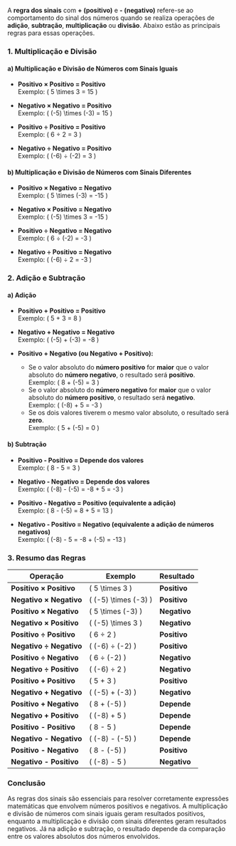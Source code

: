 A **regra dos sinais** com **+ (positivo)** e **- (negativo)** refere-se ao comportamento do sinal dos números quando se realiza operações de **adição**, **subtração**, **multiplicação** ou **divisão**. Abaixo estão as principais regras para essas operações.

### 1. **Multiplicação e Divisão**

#### a) **Multiplicação e Divisão de Números com Sinais Iguais**
- **Positivo × Positivo = Positivo**  
  Exemplo: \( 5 \times 3 = 15 \)

- **Negativo × Negativo = Positivo**  
  Exemplo: \( (-5) \times (-3) = 15 \)

- **Positivo ÷ Positivo = Positivo**  
  Exemplo: \( 6 ÷ 2 = 3 \)

- **Negativo ÷ Negativo = Positivo**  
  Exemplo: \( (-6) ÷ (-2) = 3 \)

#### b) **Multiplicação e Divisão de Números com Sinais Diferentes**
- **Positivo × Negativo = Negativo**  
  Exemplo: \( 5 \times (-3) = -15 \)

- **Negativo × Positivo = Negativo**  
  Exemplo: \( (-5) \times 3 = -15 \)

- **Positivo ÷ Negativo = Negativo**  
  Exemplo: \( 6 ÷ (-2) = -3 \)

- **Negativo ÷ Positivo = Negativo**  
  Exemplo: \( (-6) ÷ 2 = -3 \)

### 2. **Adição e Subtração**

#### a) **Adição**
- **Positivo + Positivo = Positivo**  
  Exemplo: \( 5 + 3 = 8 \)

- **Negativo + Negativo = Negativo**  
  Exemplo: \( (-5) + (-3) = -8 \)

- **Positivo + Negativo (ou Negativo + Positivo):**  
  - Se o valor absoluto do **número positivo** for **maior** que o valor absoluto do **número negativo**, o resultado será **positivo**.  
    Exemplo: \( 8 + (-5) = 3 \)  
  - Se o valor absoluto do **número negativo** for **maior** que o valor absoluto do **número positivo**, o resultado será **negativo**.  
    Exemplo: \( (-8) + 5 = -3 \)  
  - Se os dois valores tiverem o mesmo valor absoluto, o resultado será **zero**.  
    Exemplo: \( 5 + (-5) = 0 \)

#### b) **Subtração**
- **Positivo - Positivo = Depende dos valores**  
  Exemplo: \( 8 - 5 = 3 \)

- **Negativo - Negativo = Depende dos valores**  
  Exemplo: \( (-8) - (-5) = -8 + 5 = -3 \)

- **Positivo - Negativo = Positivo (equivalente a adição)**  
  Exemplo: \( 8 - (-5) = 8 + 5 = 13 \)

- **Negativo - Positivo = Negativo (equivalente a adição de números negativos)**  
  Exemplo: \( (-8) - 5 = -8 + (-5) = -13 \)

### 3. **Resumo das Regras**

| Operação                   | Exemplo                         | Resultado   |
|----------------------------|---------------------------------|-------------|
| **Positivo × Positivo**     | \( 5 \times 3 \)                | **Positivo**|
| **Negativo × Negativo**     | \( (-5) \times (-3) \)          | **Positivo**|
| **Positivo × Negativo**     | \( 5 \times (-3) \)             | **Negativo**|
| **Negativo × Positivo**     | \( (-5) \times 3 \)             | **Negativo**|
| **Positivo ÷ Positivo**     | \( 6 ÷ 2 \)                     | **Positivo**|
| **Negativo ÷ Negativo**     | \( (-6) ÷ (-2) \)               | **Positivo**|
| **Positivo ÷ Negativo**     | \( 6 ÷ (-2) \)                  | **Negativo**|
| **Negativo ÷ Positivo**     | \( (-6) ÷ 2 \)                  | **Negativo**|
| **Positivo + Positivo**     | \( 5 + 3 \)                     | **Positivo**|
| **Negativo + Negativo**     | \( (-5) + (-3) \)               | **Negativo**|
| **Positivo + Negativo**     | \( 8 + (-5) \)                  | **Depende** |
| **Negativo + Positivo**     | \( (-8) + 5 \)                  | **Depende** |
| **Positivo - Positivo**     | \( 8 - 5 \)                     | **Depende** |
| **Negativo - Negativo**     | \( (-8) - (-5) \)               | **Depende** |
| **Positivo - Negativo**     | \( 8 - (-5) \)                  | **Positivo**|
| **Negativo - Positivo**     | \( (-8) - 5 \)                  | **Negativo**|

### Conclusão

As regras dos sinais são essenciais para resolver corretamente expressões matemáticas que envolvem números positivos e negativos. A multiplicação e divisão de números com sinais iguais geram resultados positivos, enquanto a multiplicação e divisão com sinais diferentes geram resultados negativos. Já na adição e subtração, o resultado depende da comparação entre os valores absolutos dos números envolvidos.